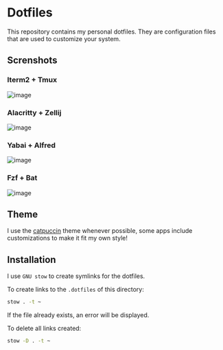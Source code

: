 # Dotfiles

This repository contains my personal dotfiles. They are configuration files that are used to customize your system.

## Screnshots

### Iterm2 + Tmux

![image](https://user-images.githubusercontent.com/30319164/226915770-1aac0f4e-f9e0-4f29-8806-2bb06cb2c7c5.png)


### Alacritty + Zellij

![image](https://user-images.githubusercontent.com/30319164/226915305-63d3adaa-74d6-4190-9508-b229b179f565.png)

### Yabai + Alfred

![image](https://user-images.githubusercontent.com/30319164/226936773-cf7bd2c0-4ea4-4fb2-8097-98b89279f40e.png)

### Fzf + Bat

![image](https://user-images.githubusercontent.com/30319164/226937620-89e806ad-7154-4e5f-8926-d19d6c20cbce.png)


## Theme

I use the [catpuccin](https://github.com/catppuccin) theme whenever possible, some apps include customizations to make it fit my own style!

## Installation

I use `GNU stow` to create symlinks for the dotfiles. 

To create links to the `.dotfiles` of this directory:

```bash
stow . -t ~
```

If the file already exists, an error will be displayed.

To delete all links created:
```bash
stow -D . -t ~
```
